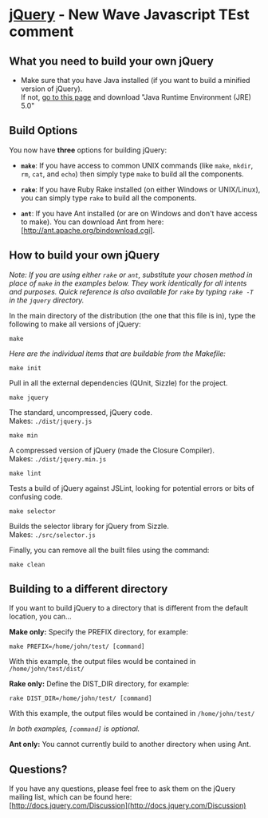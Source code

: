 [jQuery](http://jquery.com/) - New Wave Javascript TEst comment
================================

What you need to build your own jQuery
---------------------------------------
* Make sure that you have Java installed (if you want to build a minified version of jQuery).  
If not, [go to this page](http://java.sun.com/javase/downloads/index.jsp) and download "Java Runtime Environment (JRE) 5.0"

Build Options
--------------

You now have **three** options for building jQuery:

* **`make`**: If you have access to common UNIX commands (like `make`, `mkdir`, `rm`, `cat`, and `echo`) then simply type `make` to build all the components.

* **`rake`**: If you have Ruby Rake installed (on either Windows or UNIX/Linux), you can simply type `rake` to build all the components.

* **`ant`**: If you have Ant installed (or are on Windows and don't have access to make). You can download Ant from here: [http://ant.apache.org/bindownload.cgi].

How to build your own jQuery
-----------------------------

*Note: If you are using either `rake` or `ant`, substitute your chosen method in place of `make` in the examples below. They work identically for all intents and purposes. Quick reference is also available for `rake` by typing `rake -T` in the `jquery` directory.*

In the main directory of the distribution (the one that this file is in), type
the following to make all versions of jQuery:

    make

*Here are the individual items that are buildable from the Makefile:*

    make init

Pull in all the external dependencies (QUnit, Sizzle) for the project.

    make jquery

The standard, uncompressed, jQuery code.  
Makes: `./dist/jquery.js`

    make min

A compressed version of jQuery (made the Closure Compiler).  
Makes: `./dist/jquery.min.js`

    make lint

Tests a build of jQuery against JSLint, looking for potential errors or bits of confusing code.

    make selector

Builds the selector library for jQuery from Sizzle.  
Makes: `./src/selector.js`

Finally, you can remove all the built files using the command:
  
    make clean

Building to a different directory
----------------------------------

If you want to build jQuery to a directory that is different from the default location, you can...

**Make only:** Specify the PREFIX directory, for example:
  
    make PREFIX=/home/john/test/ [command]
    
With this example, the output files would be contained in `/home/john/test/dist/`

**Rake only:** Define the DIST_DIR directory, for example:

    rake DIST_DIR=/home/john/test/ [command]
    
With this example, the output files would be contained in `/home/john/test/`

*In both examples, `[command]` is optional.*

**Ant only:** You cannot currently build to another directory when using Ant.

Questions?
----------

If you have any questions, please feel free to ask them on the jQuery
mailing list, which can be found here:  
[http://docs.jquery.com/Discussion](http://docs.jquery.com/Discussion)
